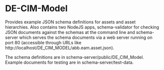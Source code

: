 # DE-CIM-Model
Provides example JSON schema definitions for assets and asset hierarchies. Also contains two NodeJS apps, schema-validator for checking JSON documents against the schemas at the command line and schema-server which serves the schema documents via a web server running on port 80 (accessible through URLs like http://localhost/DE_CIM_MODEL/abb.eam.asset.json).

The schema definitions are in schema-server/public/DE_CIM_Model. Example documents for testing are in schema-server/test-data.
